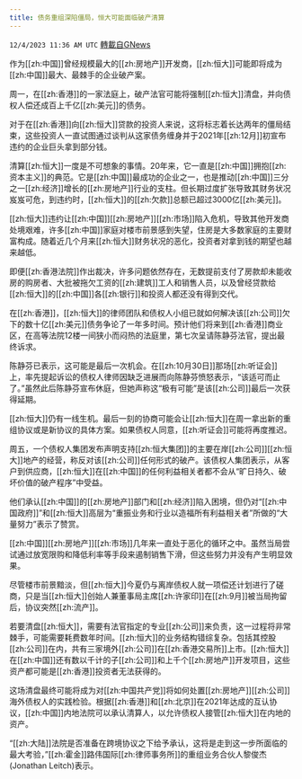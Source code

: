 ```yaml
---
title: 债务重组深陷僵局，恒大可能面临破产清算
---
```

`12/4/2023 11:36 AM UTC` [轉載自GNews](https://gnews.org/articles/2067727)

作为[[zh:中国]]曾经规模最大的[[zh:房地产]]开发商，[[zh:恒大]]可能即将成为[[zh:中国]]最大、最棘手的企业破产案。

周一，在[[zh:香港]]的一家法庭上，破产法官可能将强制[[zh:恒大]]清盘，并向债权人偿还成百上千亿[[zh:美元]]的债务。

对于在[[zh:香港]]向[[zh:恒大]]贷款的投资人来说，这将标志着长达两年的僵局结束，这些投资人一直试图通过谈判从这家债务缠身并于2021年[[zh:12月]]初宣布违约的企业巨头拿到部分钱。

清算[[zh:恒大]]一度是不可想象的事情。20年来，它一直是[[zh:中国]]拥抱[[zh:资本主义]]的典范。它是[[zh:中国]]最成功的企业之一，也是推动[[zh:中国]]三分之一[[zh:经济]]增长的[[zh:房地产]]行业的支柱。但长期过度扩张导致其财务状况岌岌可危，到违约时，[[zh:恒大]]的[[zh:欠款]]总额已超过3000亿[[zh:美元]]。

[[zh:恒大]]违约让[[zh:中国]][[zh:房地产]][[zh:市场]]陷入危机，导致其他开发商处境艰难，许多[[zh:中国]]家庭对楼市前景感到失望，住房是大多数家庭的主要财富构成。随着近几个月来[[zh:恒大]]财务状况的恶化，投资者对拿到钱的期望也越来越低。

即便[[zh:香港法院]]作出裁决，许多问题依然存在，无数提前支付了房款却未能收房的购房者、大批被拖欠工资的[[zh:建筑]]工人和销售人员，以及曾经贷款给[[zh:恒大]]的[[zh:中国]]各[[zh:银行]]和投资人都还没有得到交代。

在[[zh:香港]]，[[zh:恒大]]的律师团队和债权人小组已就如何解决该[[zh:公司]]欠下的数十亿[[zh:美元]]债务争论了一年多时间。预计他们将来到[[zh:香港]]商业区，在高等法院12楼一间狭小而闷热的法庭里，第七次呈请陈静芬法官，提出最终诉求。

陈静芬已表示，这可能是最后一次机会。在[[zh:10月30日]]那场[[zh:听证会]]上，率先提起诉讼的债权人律师因缺乏进展而向陈静芬愤怒表示，“该适可而止了。”虽然此后陈静芬宣布休庭，但她声称这“极有可能”是该[[zh:公司]]最后一次获得延期。

[[zh:恒大]]仍有一线生机。最后一刻的协商可能会让[[zh:恒大]]在周一拿出新的重组协议或是新协议的具体方案。如果债权人同意，[[zh:听证会]]可能将再度推迟。

周五，一个债权人集团发布声明支持[[zh:恒大集团]]的主要在岸[[zh:公司]][[zh:恒大]]地产的经营，称反对该[[zh:公司]]任何形式的破产。该债权人集团表示，从客户到供应商，[[zh:恒大]]在[[zh:中国]]的任何利益相关者都不会从“旷日持久、破坏价值的破产程序”中受益。

他们承认[[zh:中国]]的[[zh:房地产]]部门和[[zh:经济]]陷入困境，但仍对“[[zh:中国政府]]”和[[zh:恒大]]高层为“重振业务和行业以造福所有利益相关者”所做的“大量努力”表示了赞赏。

[[zh:中国]][[zh:房地产]][[zh:市场]]几年来一直处于恶化的循环之中。虽然当局尝试通过放宽限购和降低利率等手段来遏制销售下滑，但这些努力并没有产生明显效果。

尽管楼市前景黯淡，但[[zh:恒大]]今夏仍与离岸债权人就一项偿还计划进行了磋商，只是当[[zh:恒大]]创始人兼董事局主席[[zh:许家印]]在[[zh:9月]]被当局拘留后，协议突然[[zh:流产]]。

若要清盘[[zh:恒大]]，需要有法官指定的专业[[zh:公司]]来负责，这一过程将非常棘手，可能需要耗费数年时间。[[zh:恒大]]的业务结构错综复杂。包括其控股[[zh:公司]]在内，共有三家境外[[zh:公司]]在[[zh:香港交易所]]上市。[[zh:恒大]]在[[zh:中国]]还有数以千计的子[[zh:公司]]和上千个[[zh:房地产]]开发项目，这些资产都可能是[[zh:香港]]投资者无法获得的。

这场清盘最终可能将成为对[[zh:中国共产党]]将如何处置[[zh:房地产]][[zh:公司]]海外债权人的实践检验。根据[[zh:香港]]和[[zh:北京]]在2021年达成的互认协议，[[zh:中国]]内地法院可以承认清算人，以允许债权人接管[[zh:恒大]]在内地的资产。

“[[zh:大陆]]法院是否准备在跨境协议之下给予承认，这将是走到这一步所面临的最大考验，”[[zh:霍金]]路伟国际[[zh:律师事务所]]的重组业务合伙人黎俊杰(Jonathan Leitch)表示。
